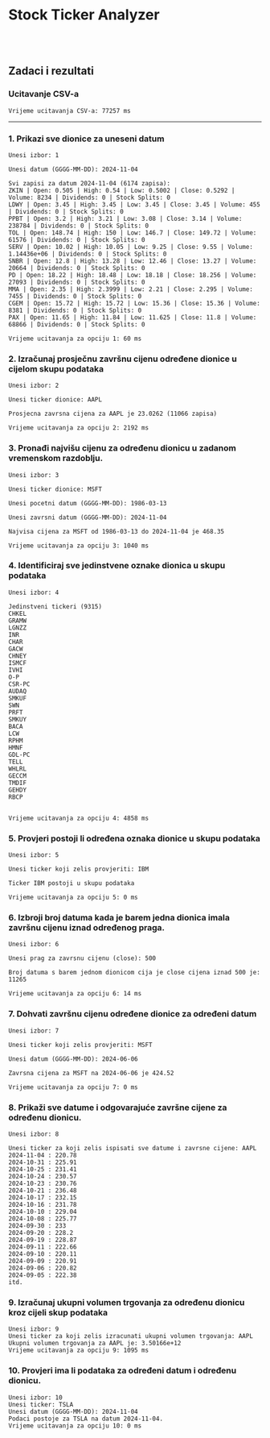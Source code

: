 # Stock Ticker Analyzer

<br></br>

## Zadaci i rezultati

### Ucitavanje CSV-a
``Vrijeme ucitavanja CSV-a: 77257 ms``

---

### 1. Prikazi sve dionice za uneseni datum

```
Unesi izbor: 1

Unesi datum (GGGG-MM-DD): 2024-11-04

Svi zapisi za datum 2024-11-04 (6174 zapisa):
ZKIN | Open: 0.505 | High: 0.54 | Low: 0.5002 | Close: 0.5292 | Volume: 8234 | Dividends: 0 | Stock Splits: 0
LDWY | Open: 3.45 | High: 3.45 | Low: 3.45 | Close: 3.45 | Volume: 455 | Dividends: 0 | Stock Splits: 0
PPBT | Open: 3.2 | High: 3.21 | Low: 3.08 | Close: 3.14 | Volume: 238784 | Dividends: 0 | Stock Splits: 0
TOL | Open: 148.74 | High: 150 | Low: 146.7 | Close: 149.72 | Volume: 61576 | Dividends: 0 | Stock Splits: 0
SERV | Open: 10.02 | High: 10.05 | Low: 9.25 | Close: 9.55 | Volume: 1.14436e+06 | Dividends: 0 | Stock Splits: 0
SNBR | Open: 12.8 | High: 13.28 | Low: 12.46 | Close: 13.27 | Volume: 20664 | Dividends: 0 | Stock Splits: 0
PD | Open: 18.22 | High: 18.48 | Low: 18.18 | Close: 18.256 | Volume: 27093 | Dividends: 0 | Stock Splits: 0
MMA | Open: 2.35 | High: 2.3999 | Low: 2.21 | Close: 2.295 | Volume: 7455 | Dividends: 0 | Stock Splits: 0
CGEM | Open: 15.72 | High: 15.72 | Low: 15.36 | Close: 15.36 | Volume: 8381 | Dividends: 0 | Stock Splits: 0
PAX | Open: 11.65 | High: 11.84 | Low: 11.625 | Close: 11.8 | Volume: 68866 | Dividends: 0 | Stock Splits: 0

Vrijeme ucitavanja za opciju 1: 60 ms
```

### 2. Izračunaj prosječnu završnu cijenu određene dionice u cijelom skupu podataka

```
Unesi izbor: 2

Unesi ticker dionice: AAPL

Prosjecna zavrsna cijena za AAPL je 23.0262 (11066 zapisa)

Vrijeme ucitavanja za opciju 2: 2192 ms
```


### 3. Pronađi najvišu cijenu za određenu dionicu u zadanom vremenskom razdoblju.

```
Unesi izbor: 3

Unesi ticker dionice: MSFT

Unesi pocetni datum (GGGG-MM-DD): 1986-03-13

Unesi zavrsni datum (GGGG-MM-DD): 2024-11-04

Najvisa cijena za MSFT od 1986-03-13 do 2024-11-04 je 468.35

Vrijeme ucitavanja za opciju 3: 1040 ms
```

### 4. Identificiraj sve jedinstvene oznake dionica u skupu podataka

```
Unesi izbor: 4

Jedinstveni tickeri (9315)
CHKEL
GRAMW
LGNZZ
INR
CHAR
GACW
CHNEY
ISMCF
IVHI
O-P
CSR-PC
AUDAQ
SMKUF
SWN
PRFT
SMKUY
BACA
LCW
RPHM
HMNF
GDL-PC
TELL
WHLRL
GECCM
TMDIF
GEHDY
RBCP


Vrijeme ucitavanja za opciju 4: 4858 ms
```

### 5. Provjeri postoji li određena oznaka dionice u skupu podataka

```
Unesi izbor: 5

Unesi ticker koji zelis provjeriti: IBM

Ticker IBM postoji u skupu podataka

Vrijeme ucitavanja za opciju 5: 0 ms
```

### 6. Izbroji broj datuma kada je barem jedna dionica imala završnu cijenu iznad određenog praga.

```
Unesi izbor: 6

Unesi prag za zavrsnu cijenu (close): 500

Broj datuma s barem jednom dionicom cija je close cijena iznad 500 je: 11265

Vrijeme ucitavanja za opciju 6: 14 ms
```

### 7. Dohvati završnu cijenu određene dionice za određeni datum

```
Unesi izbor: 7

Unesi ticker koji zelis provjeriti: MSFT

Unesi datum (GGGG-MM-DD): 2024-06-06

Zavrsna cijena za MSFT na 2024-06-06 je 424.52

Vrijeme ucitavanja za opciju 7: 0 ms
```

### 8. Prikaži sve datume i odgovarajuće završne cijene za određenu dionicu.

```
Unesi izbor: 8

Unesi ticker za koji zelis ispisati sve datume i zavrsne cijene: AAPL
2024-11-04 : 220.78
2024-10-31 : 225.91
2024-10-25 : 231.41
2024-10-24 : 230.57
2024-10-23 : 230.76
2024-10-21 : 236.48
2024-10-17 : 232.15
2024-10-16 : 231.78
2024-10-10 : 229.04
2024-10-08 : 225.77
2024-09-30 : 233
2024-09-20 : 228.2
2024-09-19 : 228.87
2024-09-11 : 222.66
2024-09-10 : 220.11
2024-09-09 : 220.91
2024-09-06 : 220.82
2024-09-05 : 222.38
itd.
```

### 9. Izračunaj ukupni volumen trgovanja za određenu dionicu kroz cijeli skup podataka

```
Unesi izbor: 9
Unesi ticker za koji zelis izracunati ukupni volumen trgovanja: AAPL
Ukupni volumen trgovanja za AAPL je: 3.50166e+12
Vrijeme ucitavanja za opciju 9: 1095 ms
```

### 10. Provjeri ima li podataka za određeni datum i određenu dionicu.

```
Unesi izbor: 10
Unesi ticker: TSLA
Unesi datum (GGGG-MM-DD): 2024-11-04
Podaci postoje za TSLA na datum 2024-11-04.
Vrijeme ucitavanja za opciju 10: 0 ms
```

